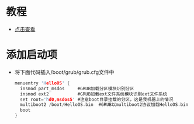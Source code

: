 # 教程
* [点击查看](https://blog.csdn.net/m0_51061483/article/details/123789780?spm=1001.2014.3001.5502)
# 添加启动项
* 将下面代码插入/boot/grub/grub.cfg文件中
  ```C
  menuentry 'HelloOS' {
    insmod part_msdos     #GRUB加载分区模块识别分区
    insmod ext2           #GRUB加载ext文件系统模块识别ext文件系统
    set root='hd0,msdos5' #注意boot目录挂载的分区，这是我机器上的情况
    multiboot2 /boot/HelloOS.bin  #GRUB以multiboot2协议加载HelloOS.bin
    boot
  }
  ```
